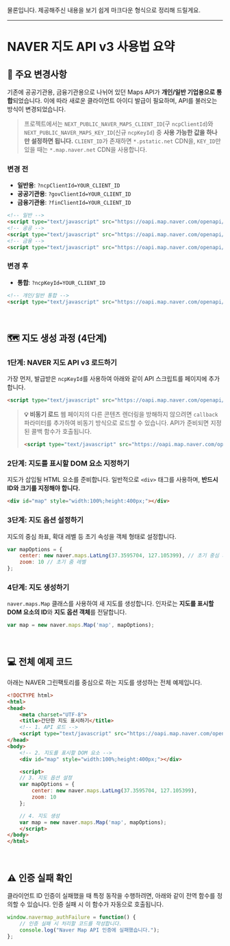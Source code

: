 물론입니다. 제공해주신 내용을 보기 쉽게 마크다운 형식으로 정리해 드릴게요.

---

# NAVER 지도 API v3 사용법 요약

## 📑 주요 변경사항

기존에 공공기관용, 금융기관용으로 나뉘어 있던 Maps API가 **개인/일반 기업용으로 통합**되었습니다. 이에 따라 새로운 클라이언트 아이디 발급이 필요하며, API를 불러오는 방식이 변경되었습니다.

> 프로젝트에서는 `NEXT_PUBLIC_NAVER_MAPS_CLIENT_ID`(구 `ncpClientId`)와 `NEXT_PUBLIC_NAVER_MAPS_KEY_ID`(신규 `ncpKeyId`) 중 **사용 가능한 값을 하나만 설정하면 됩니다.** `CLIENT_ID`가 존재하면 `*.pstatic.net` CDN을, `KEY_ID`만 있을 때는 `*.map.naver.net` CDN을 사용합니다.

### 변경 전

-   **일반용**: `?ncpClientId=YOUR_CLIENT_ID`
-   **공공기관용**: `?govClientId=YOUR_CLIENT_ID`
-   **금융기관용**: `?finClientId=YOUR_CLIENT_ID`

```html
<!-- 일반 -->
<script type="text/javascript" src="https://oapi.map.naver.com/openapi/v3/maps.js?ncpClientId=YOUR_CLIENT_ID"></script>
<!-- 공공 -->
<script type="text/javascript" src="https://oapi.map.naver.com/openapi/v3/maps.js?govClientId=YOUR_CLIENT_ID"></script>
<!-- 금융 -->
<script type="text/javascript" src="https://oapi.map.naver.com/openapi/v3/maps.js?finClientId=YOUR_CLIENT_ID"></script>
```

### 변경 후

-   **통합**: `?ncpKeyId=YOUR_CLIENT_ID`

```html
<!-- 개인/일반 통합 -->
<script type="text/javascript" src="https://oapi.map.naver.com/openapi/v3/maps.js?ncpKeyId=YOUR_CLIENT_ID"></script>
```

<br>

## 🗺️ 지도 생성 과정 (4단계)

### 1단계: NAVER 지도 API v3 로드하기

가장 먼저, 발급받은 `ncpKeyId`를 사용하여 아래와 같이 API 스크립트를 페이지에 추가합니다.

```html
<script type="text/javascript" src="https://oapi.map.naver.com/openapi/v3/maps.js?ncpKeyId=YOUR_CLIENT_ID"></script>
```

> **💡 비동기 로드**
> 웹 페이지의 다른 콘텐츠 렌더링을 방해하지 않으려면 `callback` 파라미터를 추가하여 비동기 방식으로 로드할 수 있습니다. API가 준비되면 지정된 콜백 함수가 호출됩니다.
>
> ```html
> <script type="text/javascript" src="https://oapi.map.naver.com/openapi/v3/maps.js?ncpKeyId=YOUR_CLIENT_ID&callback=initMap"></script>
> ```

### 2단계: 지도를 표시할 DOM 요소 지정하기

지도가 삽입될 HTML 요소를 준비합니다. 일반적으로 `<div>` 태그를 사용하며, **반드시 ID와 크기를 지정해야 합니다.**

```html
<div id="map" style="width:100%;height:400px;"></div>
```

### 3단계: 지도 옵션 설정하기

지도의 중심 좌표, 확대 레벨 등 초기 속성을 객체 형태로 설정합니다.

```javascript
var mapOptions = {
    center: new naver.maps.LatLng(37.3595704, 127.105399), // 초기 중심 좌표
    zoom: 10 // 초기 줌 레벨
};
```

### 4단계: 지도 생성하기

`naver.maps.Map` 클래스를 사용하여 새 지도를 생성합니다. 인자로는 **지도를 표시할 DOM 요소의 ID**와 **지도 옵션 객체**를 전달합니다.

```javascript
var map = new naver.maps.Map('map', mapOptions);
```

<br>

## 💻 전체 예제 코드

아래는 NAVER 그린팩토리를 중심으로 하는 지도를 생성하는 전체 예제입니다.

```html
<!DOCTYPE html>
<html>
<head>
    <meta charset="UTF-8">
    <title>간단한 지도 표시하기</title>
    <!-- 1. API 로드 -->
    <script type="text/javascript" src="https://oapi.map.naver.com/openapi/v3/maps.js?ncpKeyId=YOUR_CLIENT_ID"></script>
</head>
<body>
    <!-- 2. 지도를 표시할 DOM 요소 -->
    <div id="map" style="width:100%;height:400px;"></div>

    <script>
    // 3. 지도 옵션 설정
    var mapOptions = {
        center: new naver.maps.LatLng(37.3595704, 127.105399),
        zoom: 10
    };

    // 4. 지도 생성
    var map = new naver.maps.Map('map', mapOptions);
    </script>
</body>
</html>
```

<br>

## ⚠️ 인증 실패 확인

클라이언트 ID 인증이 실패했을 때 특정 동작을 수행하려면, 아래와 같이 전역 함수를 정의할 수 있습니다. 인증 실패 시 이 함수가 자동으로 호출됩니다.

```javascript
window.navermap_authFailure = function() {
    // 인증 실패 시 처리할 코드를 작성합니다.
    console.log("Naver Map API 인증에 실패했습니다.");
};
```
